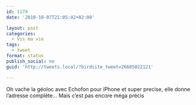 ```yaml
---
id: 1178
date: '2010-10-07T21:05:42+02:00'

layout: post
categories:
  - Vis ma vie
tags:
  - tweet
format: status
publish_social: no
guid: 'http://tweets.local/?birdsite_tweet=26685022121'

---
```


Oh vache la géoloc avec Echofon pour iPhone et super precise, elle donne l’adresse complète… Mais c’est pas encore méga précis